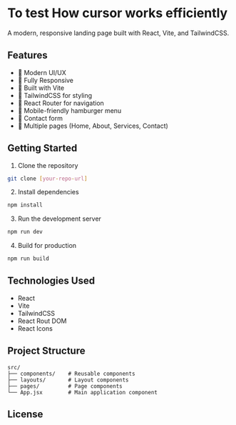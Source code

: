 # To test How cursor works efficiently

A modern, responsive landing page built with React, Vite, and TailwindCSS.

## Features

- 🎨 Modern UI/UX
- 📱 Fully Responsive
- 🚀 Built with Vite
- 💨 TailwindCSS for styling
- 🧭 React Router for navigation
- 🍔 Mobile-friendly hamburger menu
- 📝 Contact form
- 📄 Multiple pages (Home, About, Services, Contact)

## Getting Started

1. Clone the repository
```bash
git clone [your-repo-url]
```

2. Install dependencies
```bash
npm install
```

3. Run the development server
```bash
npm run dev
```

4. Build for production
```bash
npm run build
```

## Technologies Used

- React
- Vite
- TailwindCSS
- React Rout DOM
- React Icons

## Project Structure

```
src/
├── components/    # Reusable components
├── layouts/       # Layout components
├── pages/         # Page components
└── App.jsx        # Main application component
```

## License

